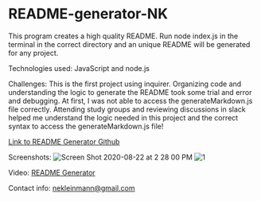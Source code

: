 # README-generator-NK

This program creates a high quality README. Run node index.js in the terminal in the correct directory and an unique README will be generated for any project.

Technologies used:
JavaScript and node.js

Challenges: 
This is the first project using inquirer. Organizing code and understanding the logic to generate the README took some trial and error and debugging.  At first, I was not able to access the generateMarkdown.js file correctly.  Attending study groups and reviewing discussions in slack helped me understand the logic needed in this project and the correct syntax to access the generateMarkdown.js file!

[Link to README Generator Github](https://github.com/nkleinmann/README-generator-NK)

Screenshots:
![Screen Shot 2020-08-22 at 2 28 00 PM](https://user-images.githubusercontent.com/65608809/90963211-ff1a8c00-e483-11ea-8f16-93bb8546a078.png)
![1](https://user-images.githubusercontent.com/65608809/90963228-15284c80-e484-11ea-9f96-bffcabc95368.jpg)

Video:
[README Generator](https://youtu.be/Jm4RHWk0ooA)


Contact info:
nekleinmann@gmail.com
